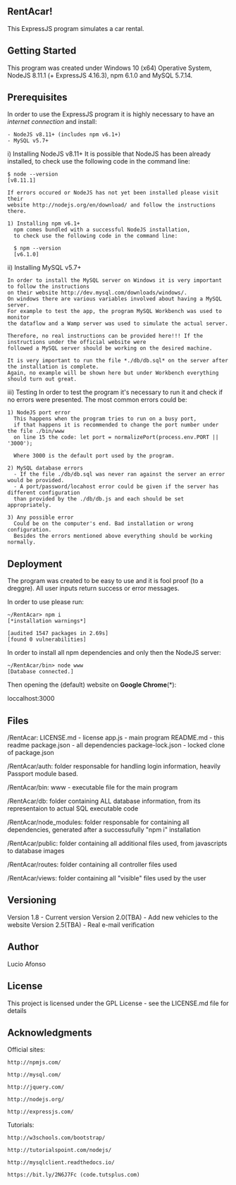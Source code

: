 RentAcar!
-------------------------
This ExpressJS program simulates a car rental.

Getting Started
------------------
This program was created under Windows 10 (x64) Operative System, NodeJS 8.11.1 (+ ExpressJS 4.16.3), 
  npm 6.1.0 and MySQL 5.7.14.

Prerequisites
---------------
In order to use the ExpressJS program it is highly necessary to have an *internet connection* and install:

	- NodeJS v8.11+ (includes npm v6.1+)
	- MySQL v5.7+

  i) Installing NodeJS v8.11+
    It is possible that NodeJS has been already installed, to check use the following code in the command line:

    $ node --version
    [v8.11.1]

    If errors occured or NodeJS has not yet been installed please visit their 
    website http://nodejs.org/en/download/ and follow the instructions there.

    1) Installing npm v6.1+
      npm comes bundled with a successful NodeJS installation, 
      to check use the following code in the command line: 

      $ npm --version
      [v6.1.0]


  ii) Installing MySQL v5.7+
  
    In order to install the MySQL server on Windows it is very important to follow the instructions 
    on their website http://dev.mysql.com/downloads/windows/. 
    On windows there are various variables involved about having a MySQL server. 
    For example to test the app, the program MySQL Workbench was used to monitor 
    the dataflow and a Wamp server was used to simulate the actual server.  
    
    Therefore, no real instructions can be provided here!!! If the instructions under the official website were 
    followed a MySQL server should be working on the desired machine.    
    
    It is very important to run the file *./db/db.sql* on the server after the installation is complete. 
    Again, no example will be shown here but under Workbench everything should turn out great.

  
  iii) Testing
    In order to test the program it's necessary to run it and check if no errors were presented. 
    The most common errors could be:
    
    1) NodeJS port error
      This happens when the program tries to run on a busy port, 
      if that happens it is recommended to change the port number under the file ./bin/www 
      on line 15 the code: let port = normalizePort(process.env.PORT || '3000');
      
      Where 3000 is the default port used by the program.
  
    2) MySQL database errors
      - If the file ./db/db.sql was never ran against the server an error would be provided.
      - A port/password/locahost error could be given if the server has different configuration 
      than provided by the ./db/db.js and each should be set appropriately.
      
    3) Any possible error
      Could be on the computer's end. Bad installation or wrong configuration. 
      Besides the errors mentioned above everything should be working normally.      

Deployment
--------------
The program was created to be easy to use and it is fool proof (to a dreggre). 
All user inputs return success or error messages.

In order to use please run:

    ~/RentAcar> npm i
    [*installation warnings*]
    
    [audited 1547 packages in 2.69s]
    [found 0 vulnerabilities]
    
In order to install all npm dependencies and only then the NodeJS server:

    ~/RentAcar/bin> node www
    [Database connected.]

Then opening the (default) website on **Google Chrome**(*):
  
  loccalhost:3000

Files
------
/RentAcar:
	LICENSE.md - license
	app.js - main program
	README.md - this readme
	package.json - all dependencies
	package-lock.json - locked clone of package.json
	
/RentAcar/auth:
	folder responsable for handling login information, heavily Passport module based.
	
/RentAcar/bin:
	www - executable file for the main program
	
/RentAcar/db:
	folder containing ALL database information, from its representaion to actual SQL executable code
	
/RentAcar/node_modules:
	folder responsable for containing all dependencies, generated after a successufully "npm i" installation
	
/RentAcar/public:
	folder containing all additional files used, from javascripts to database images
	
/RentAcar/routes:
	folder containing all controller files used
	
/RentAcar/views:
	folder containing all "visible" files used by the user	

Versioning
------------
Version 1.8 - Current version
Version 2.0(TBA) - Add new vehicles to the website
Version 2.5(TBA) - Real e-mail verification

Author
---------
Lucio Afonso

License
---------
This project is licensed under the GPL License - see the LICENSE.md file for details

Acknowledgments
----------------------
Official sites:

	http://npmjs.com/
	
	http://mysql.com/
	
	http://jquery.com/
	
	http://nodejs.org/
	
	http://expressjs.com/
	

Tutorials:

	http://w3schools.com/bootstrap/
	
	http://tutorialspoint.com/nodejs/
	
	http://mysqlclient.readthedocs.io/
	
	https://bit.ly/2N6J7Fc (code.tutsplus.com)
